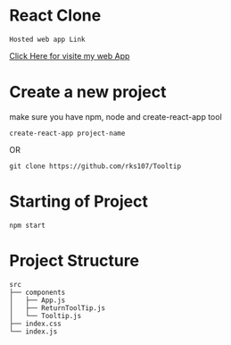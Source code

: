 # React Clone
```
Hosted web app Link
```
<a href="https://rks107.github.io/Tooltip/"> Click Here for visite my web App </a>


# Create a new project

make sure you have npm, node and create-react-app tool

```
create-react-app project-name
```

OR

```
git clone https://github.com/rks107/Tooltip
```

# Starting of Project

```
npm start
```

# Project Structure

```
src
├── components
│   ├── App.js
│   ├── ReturnToolTip.js
│   └── Tooltip.js
├── index.css
└── index.js
```